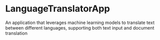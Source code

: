 # LanguageTranslatorApp
An application that leverages machine learning models to translate text between different languages, supporting both text input and document translation
